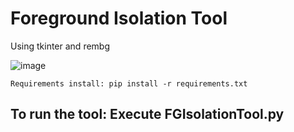 # Foreground Isolation Tool

Using tkinter and rembg

![image](https://user-images.githubusercontent.com/29672160/228949973-a14d16fd-7961-4a41-9a99-3c6f51ee9f29.png)

`Requirements install: pip install -r requirements.txt`
##  To run the tool: Execute FGIsolationTool.py 
